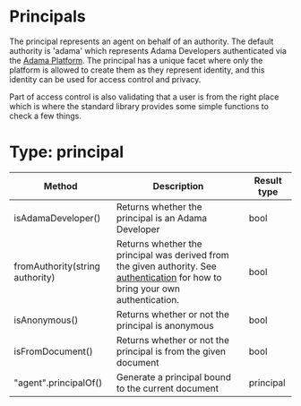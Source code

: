 # Principals

The principal represents an agent on behalf of an authority. The default authority is 'adama' which represents Adama Developers authenticated via the [Adama Platform](https://www.adama-platform.com). The principal has a unique facet where only the platform is allowed to create them as they represent identity, and this identity can be used for access control and privacy.

Part of access control is also validating that a user is from the right place which is where the standard library provides some simple functions to check a few things.

# Type: principal

| Method                          | Description                                                                                                                                   | Result type |
|---------------------------------|-----------------------------------------------------------------------------------------------------------------------------------------------|-------------|
| isAdamaDeveloper()              | Returns whether the principal is an Adama Developer                                                                                           | bool        |
| fromAuthority(string authority) | Returns whether the principal was derived from the given authority. See [authentication](./auth.md) for how to bring your own authentication. | bool        | 
| isAnonymous()                   | Returns whether or not the principal is anonymous                                                                                             | bool        |
| isFromDocument()                | Returns whether or not the principal is from the given document                                                                               | bool        | 
| "agent".principalOf()           | Generate a principal bound to the current document                                                                                            | principal   |